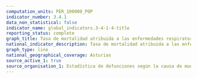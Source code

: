 ```yaml
---
computation_units: PER_100000_POP
indicator_number: 3.4.1
data_non_statistical: false
indicator_name: global_indicators.3-4-1-4-title
reporting_status: complete
graph_title: Tasa de mortalidad atribuida a las enfermedades respiratorias crónicas
national_indicator_description: Tasa de mortalidad atribuida a las enfermedades respiratorias crónicas
graph_type: line
national_geographical_coverage: Asturias
source_active_1: true
source_organisation_1: Estadística de defunciones según la causa de muerte, INE
---
```


